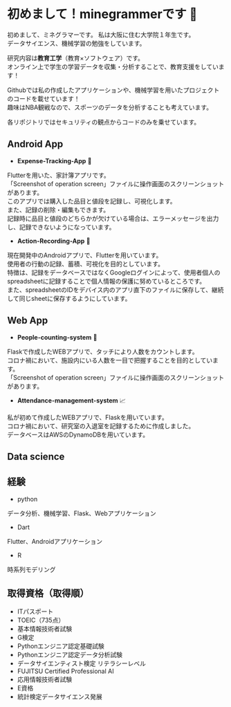 # 初めまして！minegrammerです 👋

初めまして、ミネグラマーです。
私は大阪に住む大学院１年生です。  
データサイエンス、機械学習の勉強をしています。

研究内容は**教育工学**（教育×ソフトウェア）です。  
オンライン上で学生の学習データを収集・分析することで、教育支援をしています！  

Githubでは私の作成したアプリケーションや、機械学習を用いたプロジェクトのコードを載せています！  
趣味はNBA観戦なので、スポーツのデータを分析することも考えています。

各リポジトリではセキュリティの観点からコードのみを乗せています。

## Android App

- **Expense-Tracking-App**  :money_with_wings:
   
Flutterを用いた、家計簿アプリです。  
「Screenshot of operation screen」ファイルに操作画面のスクリーンショットがあります。  
このアプリでは購入した品目と値段を記録し、可視化します。  
また、記録の削除・編集もできます。  
記録時に品目と値段のどちらかが欠けている場合は、エラーメッセージを出力し、記録できないようになっています。  

- **Action-Recording-App**  :memo:
   
現在開発中のAndroidアプリで、Flutterを用いています。  
使用者の行動の記録、蓄積、可視化を目的としています。  
特徴は、記録をデータベースではなくGoogleログインによって、使用者個人のspreadsheetに記録することで個人情報の保護に努めているところです。  
また、spreadsheetのIDをデバイス内のアプリ直下のファイルに保存して、継続して同じsheetに保存するようにしています。  


## Web App  

- **People-counting-system**  :two_men_holding_hands:
  
Flaskで作成したWEBアプリで、タッチにより人数をカウントします。  
コロナ禍において、施設内にいる人数を一目で把握することを目的としています。  
「Screenshot of operation screen」ファイルに操作画面のスクリーンショットがあります。  

- **Attendance-management-system**  :chart_with_upwards_trend:
  
私が初めて作成したWEBアプリで、Flaskを用いています。  
コロナ禍において、研究室の入退室を記録するために作成しました。  
データベースはAWSのDynamoDBを用いています。  

## Data science







## 経験
- python

データ分析、機械学習、Flask、Webアプリケーション
- Dart

Flutter、Androidアプリケーション
- R

時系列モデリング



## 取得資格（取得順）
- ITパスポート
- TOEIC（735点）
- 基本情報技術者試験
- G検定
- Pythonエンジニア認定基礎試験
- Pythonエンジニア認定データ分析試験
- データサイエンティスト検定 リテラシーレベル
- FUJITSU Certified Professional AI
- 応用情報技術者試験
- E資格
- 統計検定データサイエンス発展


